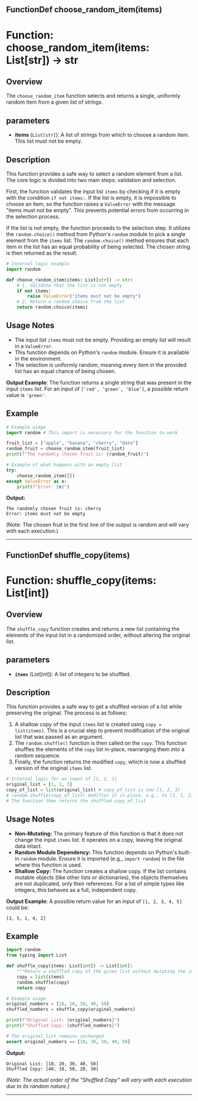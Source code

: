## FunctionDef choose_random_item(items)
# Function: choose_random_item(items: List[str]) -> str

## Overview

The `choose_random_item` function selects and returns a single, uniformly random item from a given list of strings.

## parameters

- **items** (`List[str]`): A list of strings from which to choose a random item. This list must not be empty.

## Description

This function provides a safe way to select a random element from a list. The core logic is divided into two main steps: validation and selection.

First, the function validates the input list `items` by checking if it is empty with the condition `if not items:`. If the list is empty, it is impossible to choose an item, so the function raises a `ValueError` with the message "items must not be empty". This prevents potential errors from occurring in the selection process.

If the list is not empty, the function proceeds to the selection step. It utilizes the `random.choice()` method from Python's `random` module to pick a single element from the `items` list. The `random.choice()` method ensures that each item in the list has an equal probability of being selected. The chosen string is then returned as the result.

```python
# Internal logic example
import random

def choose_random_item(items: List[str]) -> str:
    # 1. Validate that the list is not empty
    if not items:
        raise ValueError("items must not be empty")
    # 2. Return a random choice from the list
    return random.choice(items)
```

## Usage Notes

- The input list `items` must not be empty. Providing an empty list will result in a `ValueError`.
- This function depends on Python's `random` module. Ensure it is available in the environment.
- The selection is uniformly random, meaning every item in the provided list has an equal chance of being chosen.

**Output Example**: The function returns a single string that was present in the input `items` list. For an input of `['red', 'green', 'blue']`, a possible return value is `'green'`.

## Example

```python
# Example usage
import random # This import is necessary for the function to work

fruit_list = ["apple", "banana", "cherry", "date"]
random_fruit = choose_random_item(fruit_list)
print(f"The randomly chosen fruit is: {random_fruit}")

# Example of what happens with an empty list
try:
    choose_random_item([])
except ValueError as e:
    print(f"Error: {e}")
```

**Output:**

```
The randomly chosen fruit is: cherry
Error: items must not be empty
```
(Note: The chosen fruit in the first line of the output is random and will vary with each execution.)

***
## FunctionDef shuffle_copy(items)
# Function: shuffle_copy(items: List[int])

## Overview

The `shuffle_copy` function creates and returns a new list containing the elements of the input list in a randomized order, without altering the original list.

## parameters

- **`items`** (List[int]): A list of integers to be shuffled.

## Description

This function provides a safe way to get a shuffled version of a list while preserving the original. The process is as follows:

1.  A shallow copy of the input `items` list is created using `copy = list(items)`. This is a crucial step to prevent modification of the original list that was passed as an argument.
2.  The `random.shuffle()` function is then called on the `copy`. This function shuffles the elements of the `copy` list in-place, rearranging them into a random sequence.
3.  Finally, the function returns the modified `copy`, which is now a shuffled version of the original `items` list.

```python
# Internal logic for an input of [1, 2, 3]
original_list = [1, 2, 3]
copy_of_list = list(original_list) # copy_of_list is now [1, 2, 3]
# random.shuffle(copy_of_list) modifies it in-place, e.g., to [3, 1, 2]
# The function then returns the shuffled copy_of_list
```

## Usage Notes

- **Non-Mutating:** The primary feature of this function is that it does not change the input `items` list. It operates on a copy, leaving the original data intact.
- **Random Module Dependency:** This function depends on Python's built-in `random` module. Ensure it is imported (e.g., `import random`) in the file where this function is used.
- **Shallow Copy:** The function creates a shallow copy. If the list contains mutable objects (like other lists or dictionaries), the objects themselves are not duplicated, only their references. For a list of simple types like integers, this behaves as a full, independent copy.

**Output Example**: A possible return value for an input of `[1, 2, 3, 4, 5]` could be:

```
[3, 5, 1, 4, 2]
```

## Example

```python
import random
from typing import List

def shuffle_copy(items: List[int]) -> List[int]:
    """Return a shuffled copy of the given list without mutating the input."""
    copy = list(items)
    random.shuffle(copy)
    return copy

# Example usage
original_numbers = [10, 20, 30, 40, 50]
shuffled_numbers = shuffle_copy(original_numbers)

print(f"Original List: {original_numbers}")
print(f"Shuffled Copy: {shuffled_numbers}")

# The original list remains unchanged
assert original_numbers == [10, 20, 30, 40, 50]
```

**Output:**

```
Original List: [10, 20, 30, 40, 50]
Shuffled Copy: [40, 10, 50, 20, 30]
```
*(Note: The actual order of the "Shuffled Copy" will vary with each execution due to its random nature.)*

***
